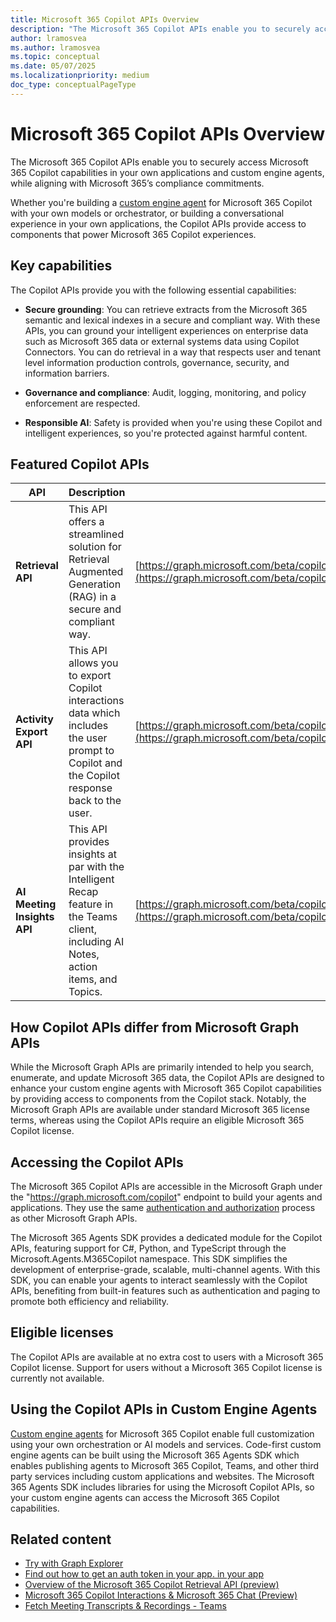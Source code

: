 ```yaml
---
title: Microsoft 365 Copilot APIs Overview
description: "The Microsoft 365 Copilot APIs enable you to securely access Microsoft 365 Copilot capabilities in your own applications and custom engine agents, while aligning with Microsoft 365’s compliance commitments."
author: lramosvea
ms.author: lramosvea
ms.topic: conceptual
ms.date: 05/07/2025
ms.localizationpriority: medium
doc_type: conceptualPageType
---
```


# Microsoft 365 Copilot APIs Overview

The Microsoft 365 Copilot APIs enable you to securely access Microsoft 365 Copilot capabilities in your own applications and custom engine agents, while aligning with Microsoft 365’s compliance commitments.

Whether you're building a [custom engine agent](https://learn.microsoft.com/microsoft-365-copilot/extensibility/overview-custom-engine-agent) for Microsoft 365 Copilot with your own models or orchestrator, or building a conversational experience in your own applications, the Copilot APIs provide access to components that power Microsoft 365 Copilot experiences.

## Key capabilities

The Copilot APIs provide you with the following essential capabilities: 

- **Secure grounding**: You can retrieve extracts from the Microsoft 365 semantic and lexical indexes in a secure and compliant way. With these APIs, you can ground your intelligent experiences on enterprise data such as Microsoft 365 data or external systems data using Copilot Connectors. You can do retrieval in a way that respects user and tenant level information production controls, governance, security, and information barriers.

- **Governance and compliance**: Audit, logging, monitoring, and policy enforcement are respected.

- **Responsible AI**: Safety is provided when you're using these Copilot and intelligent experiences, so you're protected against harmful content.

## Featured Copilot APIs

| API | Description | URL |
|-----|-------------|-----|
| **Retrieval API** |This API offers a streamlined solution for Retrieval Augmented Generation (RAG) in a secure and compliant way.|[https://graph.microsoft.com/beta/copilot/retrieval](https://graph.microsoft.com/beta/copilot/retrieval)|
| **Activity Export API** |This API allows you to export Copilot interactions data which includes the user prompt to Copilot and the Copilot response back to the user.|[https://graph.microsoft.com/beta/copilot/interactionHistory](https://graph.microsoft.com/beta/copilot/interactionHistory)|
| **AI Meeting Insights API** |This API provides insights at par with the Intelligent Recap feature in the Teams client, including AI Notes, action items, and Topics.|[https://graph.microsoft.com/beta/copilot/users/{userId}/onlineMeetings/{onlineMeetingId}/aiInsights](https://graph.microsoft.com/beta/copilot/users/{userId}/onlineMeetings/{onlineMeetingId}/aiInsights)|

## How Copilot APIs differ from Microsoft Graph APIs

While the Microsoft Graph APIs are primarily intended to help you search, enumerate, and update Microsoft 365 data, the Copilot APIs are designed to enhance your custom engine agents with Microsoft 365 Copilot capabilities by providing access to components from the Copilot stack. Notably, the Microsoft Graph APIs are available under standard Microsoft 365 license terms, whereas using the Copilot APIs require an eligible Microsoft 365 Copilot license.

## Accessing the Copilot APIs 

The Microsoft 365 Copilot APIs are accessible in the Microsoft Graph under the "https://graph.microsoft.com/copilot" endpoint to build your agents and applications. They use the same [authentication and authorization](https://learn.microsoft.com/graph/auth/) process as other Microsoft Graph APIs.  

The Microsoft 365 Agents SDK provides a dedicated module for the Copilot APIs, featuring support for  C#, Python, and TypeScript through the Microsoft.Agents.M365Copilot namespace. This SDK simplifies the development of enterprise-grade, scalable, multi-channel agents. With this SDK, you can enable your agents to interact seamlessly with the Copilot APIs, benefiting from built-in features such as authentication and paging to promote both efficiency and reliability. 

## Eligible licenses

The Copilot APIs are available at no extra cost to users with a Microsoft 365 Copilot license. Support for users without a Microsoft 365 Copilot license is currently not available.

## Using the Copilot APIs in Custom Engine Agents

[Custom engine agents](https://learn.microsoft.com/microsoft-365-copilot/extensibility/overview-custom-engine-agent) for Microsoft 365 Copilot enable full customization using your own orchestration or AI models and services. Code-first custom engine agents can be built using the Microsoft 365 Agents SDK which enables publishing agents to Microsoft 365 Copilot, Teams, and other third party services including custom applications and websites. The Microsoft 365 Agents SDK includes libraries for using the Microsoft Copilot APIs, so your custom engine agents can access the Microsoft 365 Copilot capabilities.

## Related content

- [Try with Graph Explorer](https://developer.microsoft.com/graph/graph-explorer)
- [Find out how to get an auth token in your app. in your app](https://learn.microsoft.com/graph/auth/auth-concepts)
- [Overview of the Microsoft 365 Copilot Retrieval API (preview)](https://learn.microsoft.com/microsoft-365-copilot/extensibility/api-reference/retrieval-api-overview)
- [Microsoft 365 Copilot Interactions & Microsoft 365 Chat (Preview)](https://learn.microsoft.com/microsoftteams/export-teams-content#microsoft-365-copilot-interactions--microsoft-365-chat-preview) 
- [Fetch Meeting Transcripts & Recordings - Teams](https://learn.microsoft.com/en-us/microsoftteams/platform/graph-api/meeting-transcripts/overview-transcripts)


